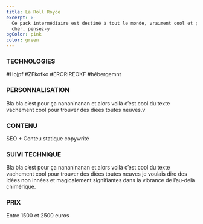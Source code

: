```yaml
---
title: La Roll Royce
excerpt: >-
  Ce pack intermédiaire est destiné à tout le monde, vraiment cool et pas très
  cher, pensez-y
bgColor: pink
color: green
---
```

### TECHNOLOGIES

\#Hojpf #ZFkofko #ERORIREOKF #hébergemnt

### PERSONNALISATION

Bla bla c’est pour ça nananinanan et alors voilà c’est cool du texte vachement cool pour trouver des diées toutes neuves.v

### CONTENU

SEO + Conteu statique copywrité

### SUIVI TECHNIQUE

Bla bla c’est pour ça nananinanan et alors voilà c’est cool du texte vachement cool pour trouver des diées toutes neuves je voulais dire des idées non innées et magicalement signifiantes dans la vibrance de l’au-delà chimérique.

### PRIX

Entre 1500 et 2500 euros
